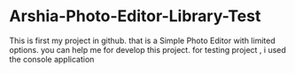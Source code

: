 # Arshia-Photo-Editor-Library-Test
This is first my project in github. that is a Simple Photo Editor with limited options. you can help me for develop this project.
for testing project , i used the console application

